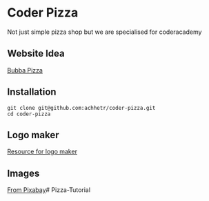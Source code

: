 # Coder Pizza

Not just simple pizza shop but we are specialised for coderacademy

## Website Idea

[Bubba Pizza](https://www.bubbapizza.com.au/)

## Installation

```
git clone git@github.com:achhetr/coder-pizza.git
cd coder-pizza
```

## Logo maker

[Resource for logo maker](https://www.freelogodesign.org/)

## Images

[From Pixabay](https://pixabay.com/)# Pizza-Tutorial
